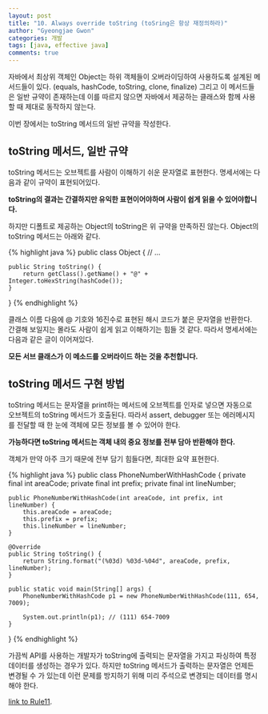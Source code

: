```yaml
---
layout: post
title: "10. Always override toString (toSring은 항상 재정의하라)"
author: "Gyeongjae Gwon"
categories: 개발
tags: [java, effective java]
comments: true
---
```



자바에서 최상위 객체인 Object는 하위 객체들이 오버라이딩하여 사용하도록 설계된 메서드들이 있다. (equals, hashCode, toString, clone, finalize)
그리고 이 메서드들은 일반 규약이 존재하는데 이를 따르지 않으면 자바에서 제공하는 클래스와 함께 사용할 때 제대로 동작하지 않는다.

이번 장에서는 toString 메서드의 일반 규약을 작성한다.

## toString 메서드, 일반 규약

toString 메서드는 오브젝트를 사람이 이해하기 쉬운 문자열로 표현한다. 명세서에는 다음과 같이 규약이 표현되어있다.

**toString의 결과는 간결하지만 유익한 표현이어야하며 사람이 쉽게 읽을 수 있어야합니다.**

하지만 디폴트로 제공하는 Object의 toString은 위 규약을 만족하진 않는다. Object의 toString 메서드는 아래와 같다.

{% highlight java %}
public class Object {
	// ...
	
    public String toString() {
        return getClass().getName() + "@" + Integer.toHexString(hashCode());
    }
}
{% endhighlight %}

클래스 이름 다음에 @ 기호와 16진수로 표현된 해시 코드가 붙은 문자열을 반환한다. 간결해 보일지는 몰라도 사람이 쉽게 읽고 이해하기는 힘들 것 같다.
따라서 명세서에는 다음과 같은 글이 이어져있다.

**모든 서브 클래스가 이 메소드를 오버라이드 하는 것을 추천합니다.**



## toString 메서드 구현 방법

toString 메서드는 문자열을 print하는 메서드에 오브젝트를 인자로 넣으면 자동으로 오브젝트의 toString 메서드가 호출된다.
따라서 assert, debugger 또는 에러메시지를 전달할 때 한 눈에 객체에 모든 정보를 볼 수 있어야 한다.

**가능하다면 toString 메서드는 객체 내의 중요 정보를 전부 담아 반환해야 한다.**

객체가 만약 아주 크기 때문에 전부 담기 힘들다면, 최대한 요약 표현한다.

{% highlight java %}
public class PhoneNumberWithHashCode {
	private final int areaCode;
	private final int prefix;
	private final int lineNumber;

	public PhoneNumberWithHashCode(int areaCode, int prefix, int lineNumber) {
		this.areaCode = areaCode;
		this.prefix = prefix;
		this.lineNumber = lineNumber;
	}

	@Override
	public String toString() {
		return String.format("(%03d) %03d-%04d", areaCode, prefix, lineNumber);
	}

	public static void main(String[] args) {
		PhoneNumberWithHashCode p1 = new PhoneNumberWithHashCode(111, 654, 7009);

		System.out.println(p1); // (111) 654-7009
	}
}
{% endhighlight %}

가끔씩 API를 사용하는 개발자가 toString에 출력되는 문자열을 가지고 파싱하여 특정 데이터를 생성하는 경우가 있다.
하지만 toString 메서드가 출력하는 문자열은 언제든 변경될 수 가 있는데 이런 문제를 방지하기 위해 미리 주석으로 변경되는 데이터를 명시해야 한다.

 

[link to Rule11](https://knowjea.github.io/%EA%B0%9C%EB%B0%9C/2018/08/28/rule9-always-override-hashcode-overriding-equals.html).